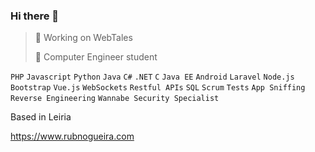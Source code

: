 ### Hi there 👋

> 🔭 Working on WebTales
>
> 🌱 Computer Engineer student

`PHP` `Javascript` `Python` `Java` `C#` `.NET` `C` `Java EE` `Android` `Laravel` `Node.js` `Bootstrap` `Vue.js` `WebSockets` `Restful APIs` `SQL` `Scrum` `Tests` `App Sniffing` `Reverse Engineering` `Wannabe Security Specialist`

Based in Leiria

<a href="https://www.rubnogueira.com" target="_blank">https://www.rubnogueira.com</a>
